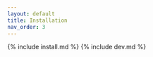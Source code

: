 ```yaml
---
layout: default
title: Installation
nav_order: 3
---
```


{% include install.md %}
{% include dev.md %}
